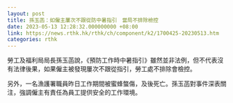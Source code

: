 ```yaml
---
layout: post
title: 孫玉菡：如僱主屢次不跟從防中暑指引　當局不排除檢控
date: 2023-05-13 12:28:32.000000000 +08:00
link: https://news.rthk.hk/rthk/ch/component/k2/1700425-20230513.htm
categories: rthk
---
```


勞工及福利局局長孫玉菡說，《預防工作時中暑指引》雖然並非法例，但不代表沒有法律後果，如果僱主被發現屢次不跟從指引，勞工處不排除會檢控。

另外，一名漁護署職員昨日工作期間被蜜蜂螫傷，及後死亡。孫玉菡對事件深表關注，強調僱主有責任為員工提供安全的工作環境。
